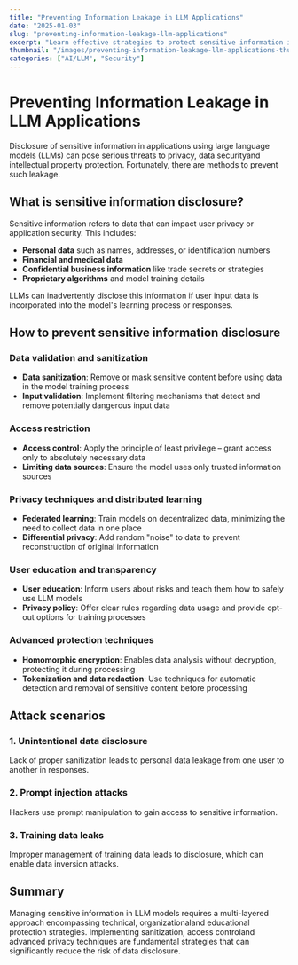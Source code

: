 ```yaml
---
title: "Preventing Information Leakage in LLM Applications"
date: "2025-01-03"
slug: "preventing-information-leakage-llm-applications"
excerpt: "Learn effective strategies to protect sensitive information in applications using large language models (LLMs)"
thumbnail: "/images/preventing-information-leakage-llm-applications-thumbnail.jpg"
categories: ["AI/LLM", "Security"]
---
```


# Preventing Information Leakage in LLM Applications

Disclosure of sensitive information in applications using large language models (LLMs) can pose serious threats to privacy, data securityand intellectual property protection. Fortunately, there are methods to prevent such leakage.

## What is sensitive information disclosure?

Sensitive information refers to data that can impact user privacy or application security. This includes:

* **Personal data** such as names, addresses, or identification numbers
* **Financial and medical data**
* **Confidential business information** like trade secrets or strategies
* **Proprietary algorithms** and model training details

LLMs can inadvertently disclose this information if user input data is incorporated into the model's learning process or responses.

## How to prevent sensitive information disclosure

### Data validation and sanitization
* **Data sanitization**: Remove or mask sensitive content before using data in the model training process
* **Input validation**: Implement filtering mechanisms that detect and remove potentially dangerous input data

### Access restriction
* **Access control**: Apply the principle of least privilege – grant access only to absolutely necessary data
* **Limiting data sources**: Ensure the model uses only trusted information sources

### Privacy techniques and distributed learning
* **Federated learning**: Train models on decentralized data, minimizing the need to collect data in one place
* **Differential privacy**: Add random "noise" to data to prevent reconstruction of original information

### User education and transparency
* **User education**: Inform users about risks and teach them how to safely use LLM models
* **Privacy policy**: Offer clear rules regarding data usage and provide opt-out options for training processes

### Advanced protection techniques
* **Homomorphic encryption**: Enables data analysis without decryption, protecting it during processing
* **Tokenization and data redaction**: Use techniques for automatic detection and removal of sensitive content before processing

## Attack scenarios

### 1. Unintentional data disclosure
Lack of proper sanitization leads to personal data leakage from one user to another in responses.

### 2. Prompt injection attacks
Hackers use prompt manipulation to gain access to sensitive information.

### 3. Training data leaks
Improper management of training data leads to disclosure, which can enable data inversion attacks.

## Summary

Managing sensitive information in LLM models requires a multi-layered approach encompassing technical, organizationaland educational protection strategies. Implementing sanitization, access controland advanced privacy techniques are fundamental strategies that can significantly reduce the risk of data disclosure.